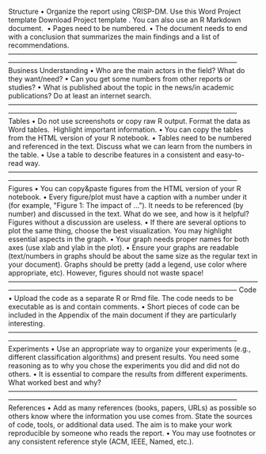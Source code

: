 Structure
	•	Organize the report using CRISP-DM. Use this Word Project template Download Project template . You can also use an R Markdown document. 
	•	Pages need to be numbered.
	•	The document needs to end with a conclusion that summarizes the main findings and a list of recommendations.
—————————————————————————————————————————————————————————————————————
Business Understanding
	•	Who are the main actors in the field? What do they want/need?
	•	Can you get some numbers from other reports or studies?
	•	What is published about the topic in the news/in academic publications? Do at least an internet search.
—————————————————————————————————————————————————————————————————————
Tables
	•	Do not use screenshots or copy raw R output. Format the data as Word tables.  Highlight important information.
	•	You can copy the tables from the HTML version of your R notebook.
	•	Tables need to be numbered and referenced in the text. Discuss what we can learn from the numbers in the table.
	•	Use a table to describe features in a consistent and easy-to-read way.
—————————————————————————————————————————————————————————————————————
Figures
	•	You can copy&paste figures from the HTML version of your R notebook.
	•	Every figure/plot must have a caption with a number under it (for example, "Figure 1: The impact of …"). It needs to be referenced (by number) and discussed in the text. What do we see, and how is it helpful? Figures without a discussion are useless.
	•	If there are several options to plot the same thing, choose the best visualization. You may highlight essential aspects in the graph.
	•	Your graph needs proper names for both axes (use xlab and ylab in the plot).
	•	Ensure your graphs are readable (text/numbers in graphs should be about the same size as the regular text in your document). Graphs should be pretty (add a legend, use color where appropriate, etc). However, figures should not waste space!
—————————————————————————————————————————————————————————————————————
Code
	•	Upload the code as a separate R or Rmd file. The code needs to be executable as is and contain comments.
	•	Short pieces of code can be included in the Appendix of the main document if they are particularly interesting.
—————————————————————————————————————————————————————————————————————
Experiments
	•	Use an appropriate way to organize your experiments (e.g., different classification algorithms) and present results. You need some reasoning as to why you chose the experiments you did and did not do others.
	•	It is essential to compare the results from different experiments. What worked best and why?
—————————————————————————————————————————————————————————————————————
References
	•	Add as many references (books, papers, URLs) as possible so others know where the information you use comes from. State the sources of code, tools, or additional data used. The aim is to make your work reproducible by someone who reads the report.
	•	You may use footnotes or any consistent reference style (ACM, IEEE, Named, etc.).
